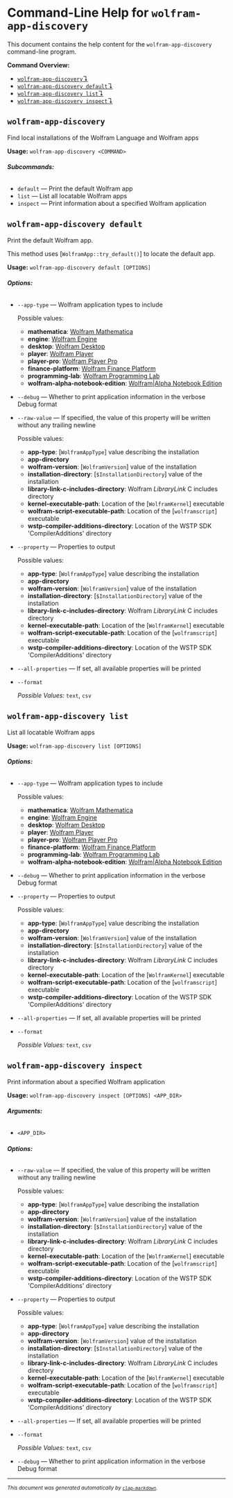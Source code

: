 # Command-Line Help for `wolfram-app-discovery`

This document contains the help content for the `wolfram-app-discovery` command-line program.

**Command Overview:**

* [`wolfram-app-discovery`↴](#wolfram-app-discovery)
* [`wolfram-app-discovery default`↴](#wolfram-app-discovery-default)
* [`wolfram-app-discovery list`↴](#wolfram-app-discovery-list)
* [`wolfram-app-discovery inspect`↴](#wolfram-app-discovery-inspect)

## `wolfram-app-discovery`

Find local installations of the Wolfram Language and Wolfram apps

**Usage:** `wolfram-app-discovery <COMMAND>`

###### **Subcommands:**

* `default` — Print the default Wolfram app
* `list` — List all locatable Wolfram apps
* `inspect` — Print information about a specified Wolfram application



## `wolfram-app-discovery default`

Print the default Wolfram app.

This method uses [`WolframApp::try_default()`] to locate the default app.

**Usage:** `wolfram-app-discovery default [OPTIONS]`

###### **Options:**

* `--app-type` — Wolfram application types to include

  Possible values:
  - **mathematica**:
    [Wolfram Mathematica](https://www.wolfram.com/mathematica/)
  - **engine**:
    [Wolfram Engine](https://wolfram.com/engine)
  - **desktop**:
    [Wolfram Desktop](https://www.wolfram.com/desktop/)
  - **player**:
    [Wolfram Player](https://www.wolfram.com/player/)
  - **player-pro**:
    [Wolfram Player Pro](https://www.wolfram.com/player-pro/)
  - **finance-platform**:
    [Wolfram Finance Platform](https://www.wolfram.com/finance-platform/)
  - **programming-lab**:
    [Wolfram Programming Lab](https://www.wolfram.com/programming-lab/)
  - **wolfram-alpha-notebook-edition**:
    [Wolfram|Alpha Notebook Edition](https://www.wolfram.com/wolfram-alpha-notebook-edition/)

* `--debug` — Whether to print application information in the verbose Debug format
* `--raw-value` — If specified, the value of this property will be written without any trailing newline

  Possible values:
  - **app-type**:
    [`WolframAppType`] value describing the installation
  - **app-directory**
  - **wolfram-version**:
    [`WolframVersion`] value of the installation
  - **installation-directory**:
    [`$InstallationDirectory`] value of the installation
  - **library-link-c-includes-directory**:
    Wolfram *LibraryLink* C includes directory
  - **kernel-executable-path**:
    Location of the [`WolframKernel`] executable
  - **wolfram-script-executable-path**:
    Location of the [`wolframscript`] executable
  - **wstp-compiler-additions-directory**:
    Location of the WSTP SDK 'CompilerAdditions' directory

* `--property` — Properties to output

  Possible values:
  - **app-type**:
    [`WolframAppType`] value describing the installation
  - **app-directory**
  - **wolfram-version**:
    [`WolframVersion`] value of the installation
  - **installation-directory**:
    [`$InstallationDirectory`] value of the installation
  - **library-link-c-includes-directory**:
    Wolfram *LibraryLink* C includes directory
  - **kernel-executable-path**:
    Location of the [`WolframKernel`] executable
  - **wolfram-script-executable-path**:
    Location of the [`wolframscript`] executable
  - **wstp-compiler-additions-directory**:
    Location of the WSTP SDK 'CompilerAdditions' directory

* `--all-properties` — If set, all available properties will be printed
* `--format`

  *Possible Values:* `text`, `csv`




## `wolfram-app-discovery list`

List all locatable Wolfram apps

**Usage:** `wolfram-app-discovery list [OPTIONS]`

###### **Options:**

* `--app-type` — Wolfram application types to include

  Possible values:
  - **mathematica**:
    [Wolfram Mathematica](https://www.wolfram.com/mathematica/)
  - **engine**:
    [Wolfram Engine](https://wolfram.com/engine)
  - **desktop**:
    [Wolfram Desktop](https://www.wolfram.com/desktop/)
  - **player**:
    [Wolfram Player](https://www.wolfram.com/player/)
  - **player-pro**:
    [Wolfram Player Pro](https://www.wolfram.com/player-pro/)
  - **finance-platform**:
    [Wolfram Finance Platform](https://www.wolfram.com/finance-platform/)
  - **programming-lab**:
    [Wolfram Programming Lab](https://www.wolfram.com/programming-lab/)
  - **wolfram-alpha-notebook-edition**:
    [Wolfram|Alpha Notebook Edition](https://www.wolfram.com/wolfram-alpha-notebook-edition/)

* `--debug` — Whether to print application information in the verbose Debug format
* `--property` — Properties to output

  Possible values:
  - **app-type**:
    [`WolframAppType`] value describing the installation
  - **app-directory**
  - **wolfram-version**:
    [`WolframVersion`] value of the installation
  - **installation-directory**:
    [`$InstallationDirectory`] value of the installation
  - **library-link-c-includes-directory**:
    Wolfram *LibraryLink* C includes directory
  - **kernel-executable-path**:
    Location of the [`WolframKernel`] executable
  - **wolfram-script-executable-path**:
    Location of the [`wolframscript`] executable
  - **wstp-compiler-additions-directory**:
    Location of the WSTP SDK 'CompilerAdditions' directory

* `--all-properties` — If set, all available properties will be printed
* `--format`

  *Possible Values:* `text`, `csv`




## `wolfram-app-discovery inspect`

Print information about a specified Wolfram application

**Usage:** `wolfram-app-discovery inspect [OPTIONS] <APP_DIR>`

###### **Arguments:**

* `<APP_DIR>`

###### **Options:**

* `--raw-value` — If specified, the value of this property will be written without any trailing newline

  Possible values:
  - **app-type**:
    [`WolframAppType`] value describing the installation
  - **app-directory**
  - **wolfram-version**:
    [`WolframVersion`] value of the installation
  - **installation-directory**:
    [`$InstallationDirectory`] value of the installation
  - **library-link-c-includes-directory**:
    Wolfram *LibraryLink* C includes directory
  - **kernel-executable-path**:
    Location of the [`WolframKernel`] executable
  - **wolfram-script-executable-path**:
    Location of the [`wolframscript`] executable
  - **wstp-compiler-additions-directory**:
    Location of the WSTP SDK 'CompilerAdditions' directory

* `--property` — Properties to output

  Possible values:
  - **app-type**:
    [`WolframAppType`] value describing the installation
  - **app-directory**
  - **wolfram-version**:
    [`WolframVersion`] value of the installation
  - **installation-directory**:
    [`$InstallationDirectory`] value of the installation
  - **library-link-c-includes-directory**:
    Wolfram *LibraryLink* C includes directory
  - **kernel-executable-path**:
    Location of the [`WolframKernel`] executable
  - **wolfram-script-executable-path**:
    Location of the [`wolframscript`] executable
  - **wstp-compiler-additions-directory**:
    Location of the WSTP SDK 'CompilerAdditions' directory

* `--all-properties` — If set, all available properties will be printed
* `--format`

  *Possible Values:* `text`, `csv`

* `--debug` — Whether to print application information in the verbose Debug format



<hr/>

<small><i>
    This document was generated automatically by
    <a href="https://crates.io/crates/clap-markdown"><code>clap-markdown</code></a>.
</i></small>

